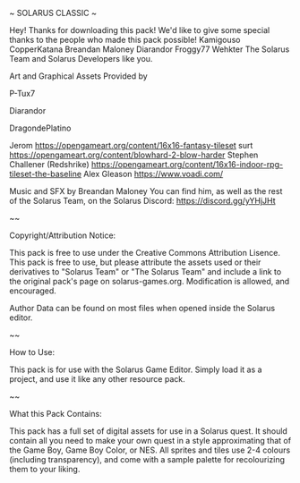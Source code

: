 ~ SOLARUS CLASSIC ~

Hey! Thanks for downloading this pack! We'd like to give some special thanks to the people who made this pack possible!
Kamigouso
CopperKatana
Breandan Maloney
Diarandor
Froggy77
Wehkter
The Solarus Team
and Solarus Developers like you.

Art and Graphical Assets Provided by

P-Tux7

Diarandor

DragondePlatino

Jerom
https://opengameart.org/content/16x16-fantasy-tileset
surt
https://opengameart.org/content/blowhard-2-blow-harder
Stephen Challener (Redshrike)
https://opengameart.org/content/16x16-indoor-rpg-tileset-the-baseline
Alex Gleason
https://www.voadi.com/

Music and SFX by Breandan Maloney
You can find him, as well as the rest of the Solarus Team, on the Solarus Discord: https://discord.gg/yYHjJHt

~~

Copyright/Attribution Notice:

This pack is free to use under the Creative Commons Attribution Lisence. This pack is free to use, but please attribute
the assets used or their derivatives to "Solarus Team" or "The Solarus Team" and include a link to the original pack's 
page on solarus-games.org. Modification is allowed, and encouraged.

Author Data can be found on most files when opened inside the Solarus editor.

~~

How to Use:

This pack is for use with the Solarus Game Editor. Simply load it as a project, and use it like any other resource pack.

~~

What this Pack Contains:

This pack has a full set of digital assets for use in a Solarus quest. It should contain all you need to make your own quest
in a style approximating that of the Game Boy, Game Boy Color, or NES. All sprites and tiles use 2-4 colours (including transparency),
and come with a sample palette for recolourizing them to your liking.

